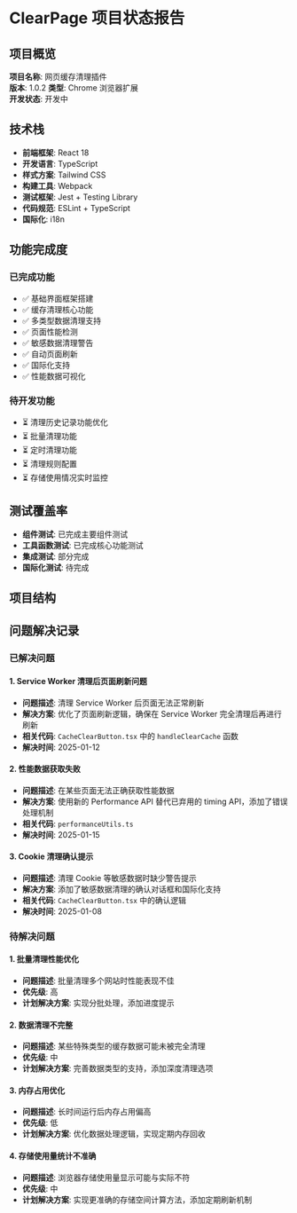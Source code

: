 # ClearPage 项目状态报告

## 项目概览

**项目名称**: 网页缓存清理插件  
**版本**: 1.0.2
**类型**: Chrome 浏览器扩展  
**开发状态**: 开发中

## 技术栈

- **前端框架**: React 18
- **开发语言**: TypeScript
- **样式方案**: Tailwind CSS
- **构建工具**: Webpack
- **测试框架**: Jest + Testing Library
- **代码规范**: ESLint + TypeScript
- **国际化**: i18n

## 功能完成度

### 已完成功能

- ✅ 基础界面框架搭建
- ✅ 缓存清理核心功能
- ✅ 多类型数据清理支持
- ✅ 页面性能检测
- ✅ 敏感数据清理警告
- ✅ 自动页面刷新
- ✅ 国际化支持
- ✅ 性能数据可视化

### 待开发功能

- ⏳ 清理历史记录功能优化
- ⏳ 批量清理功能
- ⏳ 定时清理功能
- ⏳ 清理规则配置
- ⏳ 存储使用情况实时监控

## 测试覆盖率

- **组件测试**: 已完成主要组件测试
- **工具函数测试**: 已完成核心功能测试
- **集成测试**: 部分完成
- **国际化测试**: 待完成

## 项目结构

## 问题解决记录

### 已解决问题

#### 1. Service Worker 清理后页面刷新问题

- **问题描述**: 清理 Service Worker 后页面无法正常刷新
- **解决方案**: 优化了页面刷新逻辑，确保在 Service Worker 完全清理后再进行刷新
- **相关代码**: `CacheClearButton.tsx` 中的 `handleClearCache` 函数
- **解决时间**: 2025-01-12

#### 2. 性能数据获取失败

- **问题描述**: 在某些页面无法正确获取性能数据
- **解决方案**: 使用新的 Performance API 替代已弃用的 timing API，添加了错误处理机制
- **相关代码**: `performanceUtils.ts`
- **解决时间**: 2025-01-15

#### 3. Cookie 清理确认提示

- **问题描述**: 清理 Cookie 等敏感数据时缺少警告提示
- **解决方案**: 添加了敏感数据清理的确认对话框和国际化支持
- **相关代码**: `CacheClearButton.tsx` 中的确认逻辑
- **解决时间**: 2025-01-08

### 待解决问题

#### 1. 批量清理性能优化

- **问题描述**: 批量清理多个网站时性能表现不佳
- **优先级**: 高
- **计划解决方案**: 实现分批处理，添加进度提示

#### 2. 数据清理不完整

- **问题描述**: 某些特殊类型的缓存数据可能未被完全清理
- **优先级**: 中
- **计划解决方案**: 完善数据类型的支持，添加深度清理选项

#### 3. 内存占用优化

- **问题描述**: 长时间运行后内存占用偏高
- **优先级**: 低
- **计划解决方案**: 优化数据处理逻辑，实现定期内存回收

#### 4. 存储使用量统计不准确

- **问题描述**: 浏览器存储使用量显示可能与实际不符
- **优先级**: 中
- **计划解决方案**: 实现更准确的存储空间计算方法，添加定期刷新机制
